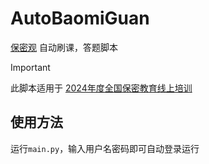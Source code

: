 # AutoBaomiGuan
[保密观](https://www.baomi.org.cn) 自动刷课，答题脚本

> [!IMPORTANT] 
> 此脚本适用于 [2024年度全国保密教育线上培训](https://www.baomi.org.cn/bmCourseDetail/info?id=78e6a04c-dd87-4794-8214-9de32be7cae1)

## 使用方法
运行`main.py`，输入用户名密码即可自动登录运行